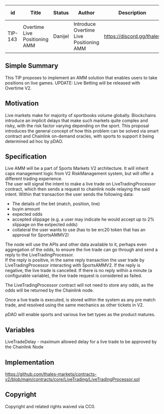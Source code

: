 | id | Title | Status | Author | Description | Discussions to | Created |
| ----------- | ----------- | ----------- | ----------- | ----------- | ----------- | ----------- |
| TIP-143 | Overtime Live Positioning AMM | Danijel | Introduce Overtime Live Positioning AMM | https://discord.gg/thales | 2023-05-07

## Simple Summary

This TIP proposes to implement an AMM solution that enables users to take positions on live games. 
UPDATE: Live Betting will be released with Overtime V2.

## Motivation

Live markets make for majority of sportbooks volume globally. Blockchains introduce an implicit delays that make such markets quite complex and risky, with the risk factor varying depending on the sport. This proposal introduces the general concept of how this problem can be solved via smart contract and Chainlink on-demand oracles, with sports to support it being determined ad hoc by pDAO.

## Specification

Live AMM will be a part of Sports Markets V2 architecture. It will inherit caps management logic from V2 RiskManagement system, but will offer a different trading experience.  
The user will signal the intent to make a live trade on LiveTradingProcessor contract, which then sends a request to chainlink node relaying the said intent. Within that transaction the user sends the following data:  
- The details of the bet (match, position, line)  
- buyin amount 
- expected odds 
- accepted slippage (e.g. a user may indicate he would accept up to 2% slippage on the extpected odds)  
- collateral the user wants to use (has to be erc20 token that has an approval for SportsAMMV2)  

The node will use the APIs and other data available to it, perhaps even aggregation of the odds, to ensure the live trade can go through and send a reply to the LiveTradingProcessor.   
If the reply is positive, in the same reply transaction the user trade by LiveTradingProcessor interacting with SportsAMMV2. If the reply is negative, the live trade is cancelled. If there is no reply within a minute (a configurable variable), the live trade request is considered as failed.  

The LiveTradingProcessor contract will not need to store any odds, as the odds will be returned by the Chainlink node. 

Once a live trade is executed, is stored within the system as any pre match trade, and resolved using the same mechanics as other tickets in V2.  

pDAO will enable sports and various live bet types as the product matures.  

## Variables
LiveTradeDelay - maximum allowed delay for a live trade to be approved by the Chainlink Node

## Implementation
https://github.com/thales-markets/contracts-v2/blob/main/contracts/core/LiveTrading/LiveTradingProcessor.sol

## Copyright

Copyright and related rights waived via CC0.


